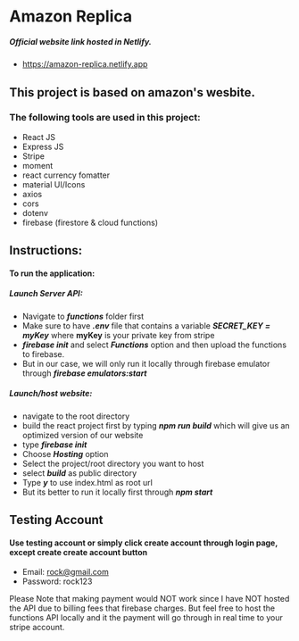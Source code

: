 # Amazon Replica

##### Official website link hosted in Netlify.
- https://amazon-replica.netlify.app

## This project is based on amazon's wesbite. 
### The following tools are used in this project:
- React JS
- Express JS
- Stripe
- moment
- react currency fomatter
- material UI/Icons
- axios
- cors
- dotenv
- firebase (firestore & cloud functions)

## Instructions:
#### To run the application: 
##### Launch Server API:
- Navigate to ***functions*** folder first
- Make sure to have ***.env*** file that contains a variable ***SECRET_KEY = myKey*** where **myKey** is your private key from stripe
- ***firebase init*** and select ***Functions*** option and then upload the functions to firebase.
- But in our case, we will only run it locally through firebase emulator through ***firebase emulators:start***

##### Launch/host website:
- navigate to the root directory
- build the react project first by typing ***npm run build*** which will give us an optimized version of our website
- type ***firebase init***
- Choose ***Hosting*** option
- Select the project/root directory you want to host 
- select ***build*** as public directory
- Type ***y*** to use index.html as root url
- But its better to run it locally first through ***npm start***

## Testing Account
#### Use testing account or simply click create account through login page, except create create account button
- Email: rock@gmail.com
- Password: rock123

Please Note that making payment would NOT work since I have NOT hosted the API due to billing fees that firebase charges. But feel free to host the functions API locally and it the payment will go through in real time to your stripe account. 